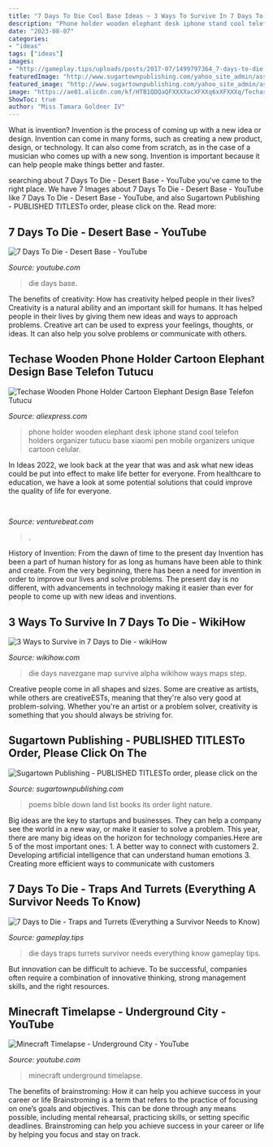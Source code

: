 ```yaml
---
title: "7 Days To Die Cool Base Ideas ~ 3 Ways To Survive In 7 Days To Die"
description: "Phone holder wooden elephant desk iphone stand cool telefon holders organizer tutucu base xiaomi pen mobile organizers unique cartoon celular"
date: "2023-08-07"
categories:
- "ideas"
tags: ["ideas"]
images:
- "http://gameplay.tips/uploads/posts/2017-07/1499797364_7-days-to-die.jpg"
featuredImage: "http://www.sugartownpublishing.com/yahoo_site_admin/assets/images/Mi_Tierra.133153032_std.jpg"
featured_image: "http://www.sugartownpublishing.com/yahoo_site_admin/assets/images/Mi_Tierra.133153032_std.jpg"
image: "https://ae01.alicdn.com/kf/HTB1QDQaQFXXXXacXFXXq6xXFXXXq/Techase-Wooden-Phone-Holder-Cartoon-Elephant-Design-Base-Telefon-Tutucu-For-Xiaomi-For-iPhone-7-Phone.jpg"
ShowToc: true
author: "Miss Tamara Goldner IV"
---
```



What is invention?
Invention is the process of coming up with a new idea or design. Invention can come in many forms, such as creating a new product, design, or technology. It can also come from scratch, as in the case of a musician who comes up with a new song. Invention is important because it can help people make things better and faster.

	

		
searching about 7 Days To Die - Desert Base - YouTube you've came to the right place. We have 7 Images about 7 Days To Die - Desert Base - YouTube like 7 Days To Die - Desert Base - YouTube,  and also Sugartown Publishing - PUBLISHED TITLESTo order, please click on the. Read more:
		
    
## 7 Days To Die - Desert Base - YouTube

<img loading=lazy src="https://i.ytimg.com/vi/UMAtWPEKrCY/maxresdefault.jpg" onerror="this.onerror=null;this.src='https://tse2.mm.bing.net/th?id=OIP.4Yl3Y9ZPYBTKy-BxI21LRAHaEK&amp;pid=15.1';" alt="7 Days To Die - Desert Base - YouTube">

_Source: youtube.com_

>die days base. 

	

The benefits of creativity: How has creativity helped people in their lives?
Creativity is a natural ability and an important skill for humans. It has helped people in their lives by giving them new ideas and ways to approach problems. Creative art can be used to express your feelings, thoughts, or ideas. It can also help you solve problems or communicate with others.

    
## Techase Wooden Phone Holder Cartoon Elephant Design Base Telefon Tutucu

<img loading=lazy src="https://ae01.alicdn.com/kf/HTB1QDQaQFXXXXacXFXXq6xXFXXXq/Techase-Wooden-Phone-Holder-Cartoon-Elephant-Design-Base-Telefon-Tutucu-For-Xiaomi-For-iPhone-7-Phone.jpg" onerror="this.onerror=null;this.src='https://tse4.mm.bing.net/th?id=OIP.gIaHmZWbOMD4xHeOXr__OwHaHa&amp;pid=15.1';" alt="Techase Wooden Phone Holder Cartoon Elephant Design Base Telefon Tutucu">

_Source: aliexpress.com_

>phone holder wooden elephant desk iphone stand cool telefon holders organizer tutucu base xiaomi pen mobile organizers unique cartoon celular. 

	

In Ideas 2022, we look back at the year that was and ask what new ideas could be put into effect to make life better for everyone. From healthcare to education, we have a look at some potential solutions that could improve the quality of life for everyone.

    
## 

<img loading=lazy src="https://venturebeat.com/wp-content/uploads/2020/05/hp-spring-4.jpg" onerror="this.onerror=null;this.src='https://tse1.mm.bing.net/th?id=OIP.5Eh6tApXNensZpKqgv-7wQHaEl&amp;pid=15.1';" alt="">

_Source: venturebeat.com_

>. 

	

History of Invention: From the dawn of time to the present day
Invention has been a part of human history for as long as humans have been able to think and create. From the very beginning, there has been a need for invention in order to improve our lives and solve problems. The present day is no different, with advancements in technology making it easier than ever for people to come up with new ideas and inventions.

    
## 3 Ways To Survive In 7 Days To Die - WikiHow

<img loading=lazy src="http://www.wikihow.com/images/6/60/Survive-in-7-Days-to-Die-Step-12.jpg" onerror="this.onerror=null;this.src='https://tse2.mm.bing.net/th?id=OIP.TbQCu3L84oBeOGMV0fidWwHaFj&amp;pid=15.1';" alt="3 Ways to Survive in 7 Days to Die - wikiHow">

_Source: wikihow.com_

>die days navezgane map survive alpha wikihow ways maps step. 

	

Creative people come in all shapes and sizes. Some are creative as artists, while others are creativeESTs, meaning that they're also very good at problem-solving. Whether you're an artist or a problem solver, creativity is something that you should always be striving for.

    
## Sugartown Publishing - PUBLISHED TITLESTo Order, Please Click On The

<img loading=lazy src="http://www.sugartownpublishing.com/yahoo_site_admin/assets/images/Mi_Tierra.133153032_std.jpg" onerror="this.onerror=null;this.src='https://tse4.mm.bing.net/th?id=OIP._ZKtb1SApAGHacU9R1eQCAHaLG&amp;pid=15.1';" alt="Sugartown Publishing - PUBLISHED TITLESTo order, please click on the">

_Source: sugartownpublishing.com_

>poems bible down land list books its order light nature. 

	

Big ideas are the key to startups and businesses. They can help a company see the world in a new way, or make it easier to solve a problem. This year, there are many big ideas on the horizon for technology companies.Here are 5 of the most important ones: 1. A better way to connect with customers 2. Developing artificial intelligence that can understand human emotions 3. Creating more efficient ways to communicate with customers 
    
## 7 Days To Die - Traps And Turrets (Everything A Survivor Needs To Know)

<img loading=lazy src="http://gameplay.tips/uploads/posts/2017-07/1499797364_7-days-to-die.jpg" onerror="this.onerror=null;this.src='https://tse1.mm.bing.net/th?id=OIP._VrubeLEp6zWtnFegZMNTgHaEK&amp;pid=15.1';" alt="7 Days to Die - Traps and Turrets (Everything a Survivor Needs to Know)">

_Source: gameplay.tips_

>die days traps turrets survivor needs everything know gameplay tips. 

	

But innovation can be difficult to achieve. To be successful, companies often require a combination of innovative thinking, strong management skills, and the right resources.

    
## Minecraft Timelapse - Underground City - YouTube

<img loading=lazy src="https://i.ytimg.com/vi/Xk3Tc6WgSC0/maxresdefault.jpg" onerror="this.onerror=null;this.src='https://tse1.mm.bing.net/th?id=OIP.rngx0u2GgQZWIo9mXcLkWQHaEK&amp;pid=15.1';" alt="Minecraft Timelapse - Underground City - YouTube">

_Source: youtube.com_

>minecraft underground timelapse. 

	

The benefits of brainstroming: How it can help you achieve success in your career or life
Brainstroming is a term that refers to the practice of focusing on one’s goals and objectives. This can be done through any means possible, including mental rehearsal, practicing skills, or setting specific deadlines. Brainstroming can help you achieve success in your career or life by helping you focus and stay on track.

